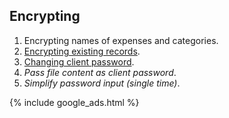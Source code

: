 
## Encrypting

1. Encrypting names of expenses and categories.
1. [Encrypting existing records](https://github.com/dvmorozov/expenses/issues/91).
1. [Changing client password](https://github.com/dvmorozov/expenses/issues/90).
1. *Pass file content as client password*.
1. *Simplify password input (single time)*.

{% include google_ads.html %}
